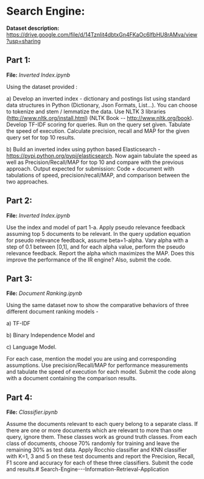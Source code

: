 # Search Engine:

**Dataset description:**
https://drive.google.com/file/d/14Tznlit4dbtxGn4FKaOc6IfbHU8rAMva/view?usp=sharing

## Part 1: 

**File:** *Inverted Index.ipynb*

Using the dataset provided :

a) Develop an inverted index - dictionary and postings list using standard data
structures in Python (Dictionary, Json Formats, List...). You can choose to tokenize
and stem / lemmatize the data. Use NLTK 3 libraries
(http://www.nltk.org/install.html) (NLTK Book -- http://www.nltk.org/book).
Develop TF-IDF scoring for queries. Run on the query set given. Tabulate the speed
of execution. Calculate precision, recall and MAP for the given query set for top 10
results.

b) Build an inverted index using python based Elasticsearch -
https://pypi.python.org/pypi/elasticsearch. Now again tabulate the speed as well as
Precision/Recall/MAP for top 10 and compare with the previous approach.
Output expected for submission: Code + document with tabulations of speed,
precision/recall/MAP, and comparison between the two approaches.

## Part 2: 

**File:** *Inverted Index.ipynb*

Use the index and model of part 1-a. Apply pseudo relevance feedback assuming
top 5 documents to be relevant. In the query updation equation for pseudo relevance
feedback, assume beta=1-alpha. Vary alpha with a step of 0.1 between [0,1], and for each
alpha value, perform the pseudo relevance feedback. Report the alpha which maximizes the
MAP. Does this improve the performance of the IR engine? Also, submit the code.

## Part 3: 

**File:** *Document Ranking.ipynb*

Using the same dataset now to show the comparative behaviors of three different
document ranking models - 

a) TF-IDF 

b) Binary Independence Model and 

c) Language Model. 

For each case, mention the model you are using and corresponding assumptions.
Use precision/Recall/MAP for performance measurements and tabulate the speed of
execution for each model. Submit the code along with a document containing the
comparison results.


## Part 4: 

**File:** *Classifier.ipynb*

Assume the documents relevant to each query belong to a separate class. If there
are one or more documents which are relevant to more than one query, ignore them. These
classes work as ground truth classes. From each class of documents, choose 70% randomly
for training and leave the remaining 30% as test data. Apply Rocchio classifier and KNN
classifier with K=1, 3 and 5 on these test documents and report the Precision, Recall, F1
score and accuracy for each of these three classifiers. Submit the code and results.#   S e a r c h - E n g i n e - - - I n f o r m a t i o n - R e t r i e v a l - A p p l i c a t i o n  
 